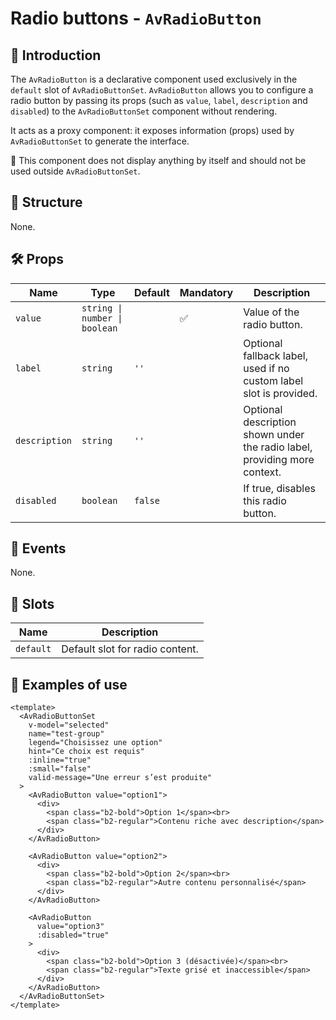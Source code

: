 # Radio buttons - `AvRadioButton`

## 🌟 Introduction

The `AvRadioButton` is a declarative component used exclusively in the `default` slot of `AvRadioButtonSet`.
`AvRadioButton` allows you to configure a radio button by passing its props (such as `value`, `label`, `description` and `disabled`) to the `AvRadioButtonSet` component without rendering.

It acts as a proxy component: it exposes information (props) used by `AvRadioButtonSet` to generate the interface.

🚫 This component does not display anything by itself and should not be used outside `AvRadioButtonSet`.

## 📐 Structure

None.

## 🛠️ Props

| Name | Type | Default | Mandatory | Description |
| --- | --- | --- | --- | --- |
| `value` | `string \| number \| boolean` | | ✅ | Value of the radio button. |
| `label` | `string` | `''` | | Optional fallback label, used if no custom label slot is provided. |
| `description` | `string` | `''` | | Optional description shown under the radio label, providing more context. |
| `disabled` | `boolean` | `false` | | If true, disables this radio button. |

## 📡 Events

None.

## 🧩 Slots

| Name | Description |
| --- | --- |
| `default` | Default slot for radio content. |

## 📝 Examples of use

```vue
<template>
  <AvRadioButtonSet
    v-model="selected"
    name="test-group"
    legend="Choisissez une option"
    hint="Ce choix est requis"
    :inline="true"
    :small="false"
    valid-message="Une erreur s’est produite"
  >
    <AvRadioButton value="option1">
      <div>
        <span class="b2-bold">Option 1</span><br>
        <span class="b2-regular">Contenu riche avec description</span>
      </div>
    </AvRadioButton>

    <AvRadioButton value="option2">
      <div>
        <span class="b2-bold">Option 2</span><br>
        <span class="b2-regular">Autre contenu personnalisé</span>
      </div>
    </AvRadioButton>

    <AvRadioButton
      value="option3"
      :disabled="true"
    >
      <div>
        <span class="b2-bold">Option 3 (désactivée)</span><br>
        <span class="b2-regular">Texte grisé et inaccessible</span>
      </div>
    </AvRadioButton>
  </AvRadioButtonSet>
</template>
```
